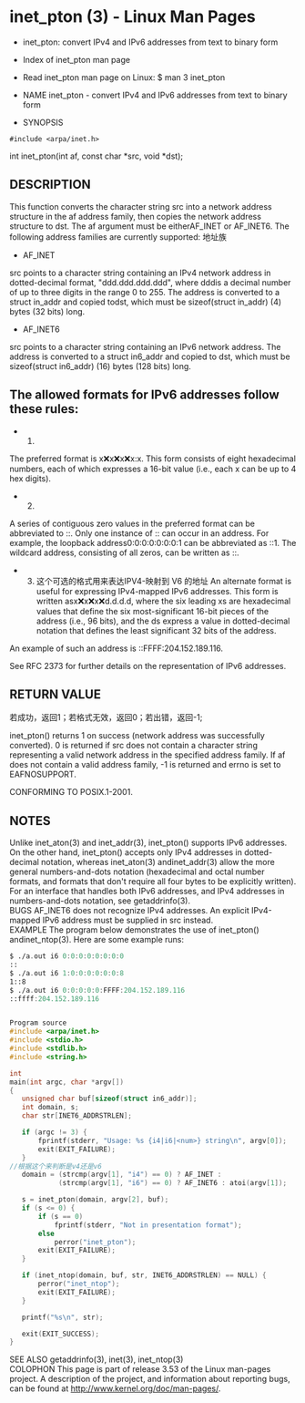 # inet_pton (3) - Linux Man Pages

- inet_pton: convert IPv4 and IPv6 addresses from text to binary form

 - Index of inet_pton man page 
-  Read inet_pton man page on Linux: $ man 3 inet_pton
-  NAME
    inet_pton - convert IPv4 and IPv6 addresses from text to binary form  
-  SYNOPSIS
```
#include <arpa/inet.h>

```

int inet_pton(int af, const char *src, void *dst);

 
## DESCRIPTION

This function converts the character string src into a network address structure in the af address family, then copies the network address structure to dst. The af argument must be eitherAF_INET or AF_INET6.
The following address families are currently supported: 地址族

- AF_INET

src points to a character string containing an IPv4 network address in dotted-decimal format, "ddd.ddd.ddd.ddd", 
where dddis a decimal number of up to three digits in the range 0 to 255. 
The address is converted to a struct in_addr and copied todst, which must be sizeof(struct in_addr) (4) bytes (32 bits) long.

- AF_INET6

src points to a character string containing an IPv6 network address. 
The address is converted to a struct in6_addr and copied to dst,
 which must be sizeof(struct in6_addr) (16) bytes (128 bits) long. 
 
 ## The allowed formats for IPv6 addresses follow these rules:
 

- 1.
The preferred format is x:x:x:x:x:x:x:x. This form consists of eight hexadecimal numbers, 
each of which expresses a 16-bit value (i.e., each x can be up to 4 hex digits).

- 2.
A series of contiguous zero values in the preferred format can be abbreviated to ::. Only one instance of :: can occur in an address.
 For example, the loopback address0:0:0:0:0:0:0:1 can be abbreviated as ::1. 
 The wildcard address, consisting of all zeros, can be written as ::.

- 3. 这个可选的格式用来表达IPV4-映射到 V6 的地址
An alternate format is useful for expressing IPv4-mapped IPv6 addresses. 
This form is written asx:x:x:x:x:x:d.d.d.d, where the six leading xs are hexadecimal values 
that define the six most-significant 16-bit pieces of the address (i.e., 96 bits), 
and the ds express a value in dotted-decimal notation that defines the least significant 32 bits of the address. 

An example of such an address is ::FFFF:204.152.189.116.

See RFC 2373 for further details on the representation of IPv6 addresses.
 
## RETURN VALUE
若成功，返回1；若格式无效，返回0；若出错，返回-1;

inet_pton() returns 1 on success (network address was successfully converted).
 0 is returned if src does not contain a character string representing a valid network address in the specified address family. 
 If af does not contain a valid address family, -1 is returned and errno is set to EAFNOSUPPORT.  

CONFORMING TO
POSIX.1-2001.  

## NOTES
Unlike inet_aton(3) and inet_addr(3), inet_pton() supports IPv6 addresses. On the other hand, inet_pton() accepts only IPv4 addresses in dotted-decimal notation, whereas inet_aton(3) andinet_addr(3) allow the more general numbers-and-dots notation (hexadecimal and octal number formats, and formats that don't require all four bytes to be explicitly written). For an interface that handles both IPv6 addresses, and IPv4 addresses in numbers-and-dots notation, see getaddrinfo(3).  
BUGS
AF_INET6 does not recognize IPv4 addresses. An explicit IPv4-mapped IPv6 address must be supplied in src instead.  
EXAMPLE
The program below demonstrates the use of inet_pton() andinet_ntop(3). Here are some example runs:

```asm
$ ./a.out i6 0:0:0:0:0:0:0:0
::
$ ./a.out i6 1:0:0:0:0:0:0:8
1::8
$ ./a.out i6 0:0:0:0:0:FFFF:204.152.189.116
::ffff:204.152.189.116

```


 ```c++

Program source
#include <arpa/inet.h>
#include <stdio.h>
#include <stdlib.h>
#include <string.h>

int
main(int argc, char *argv[])
{
    unsigned char buf[sizeof(struct in6_addr)];
    int domain, s;
    char str[INET6_ADDRSTRLEN];

    if (argc != 3) {
        fprintf(stderr, "Usage: %s {i4|i6|<num>} string\n", argv[0]);
        exit(EXIT_FAILURE);
    }
//根据这个来判断是v4还是v6
    domain = (strcmp(argv[1], "i4") == 0) ? AF_INET :
             (strcmp(argv[1], "i6") == 0) ? AF_INET6 : atoi(argv[1]);

    s = inet_pton(domain, argv[2], buf);
    if (s <= 0) {
        if (s == 0)
            fprintf(stderr, "Not in presentation format");
        else
            perror("inet_pton");
        exit(EXIT_FAILURE);
    }

    if (inet_ntop(domain, buf, str, INET6_ADDRSTRLEN) == NULL) {
        perror("inet_ntop");
        exit(EXIT_FAILURE);
    }

    printf("%s\n", str);

    exit(EXIT_SUCCESS);
}
```

 
SEE ALSO
getaddrinfo(3), inet(3), inet_ntop(3)  
COLOPHON
This page is part of release 3.53 of the Linux man-pages project. A description of the project, and information about reporting bugs, can be found at http://www.kernel.org/doc/man-pages/.